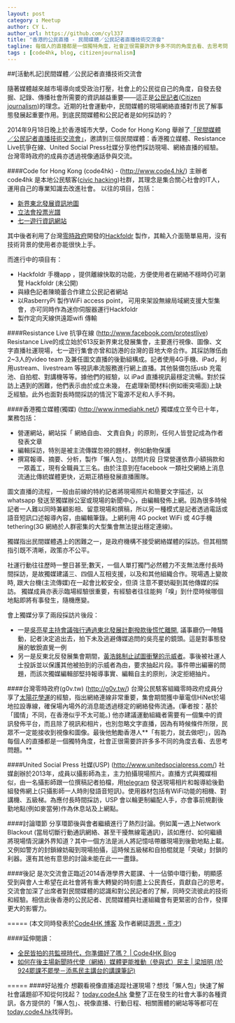 ```yaml
---
layout: post
category : Meetup
author: CY L.
author_url: https://github.com/cyl337
title: "香港的公民直播 - 民間媒體／公民記者直播技術交流會"
tagline: 每個人的直播都是一個獨特角度，社會正很需要許許多多不同的角度去看、去思考問題。
tags : [code4hk, blog, citizenjournalism]
---
```


##[活動札記]民間媒體／公民記者直播技術交流會

隨著媒體越來越市場導向或受政治打壓，社會上的公民從自己的角度，自發去發掘、記錄、傳播社會所需要的資訊越益重要——這正是[公民記者](http://zh.wikipedia.org/wiki/%E6%B0%91%E9%96%93%E8%A8%98%E8%80%85)([Citizen journalism](http://en.wikipedia.org/wiki/Citizen_journalism))的理念。近期的社會運動中，民間媒體的現場網絡直播對市民了解事態發展起重要作用。到底民間媒體和公民記者是如何採訪的？

2014年9月18日晚上於香港城市大學，Code for Hong Kong 舉辦了[「民間媒體 ／公民記者直播技術交流會」](https://www.facebook.com/events/344642262369249/)，邀請到三個民間媒體：香港獨立媒體、Resistance Live抗爭在線、United Social Press社媒分享他們採訪現場、網絡直播的經驗。台灣零時政府的成員亦透過視像通話參與交流。

####Code for Hong Kong (code4hk) - (http://www.code4.hk/)
主辦者code4hk 是本地公民駭客([civic hacking](http://www.codeforamerica.org/blog/2013/06/07/defining-civic-hacking/))社群，其理念是集合關心社會的IT人，運用自己的專業知識去改進社會。 以往的項目，包括：
- [新界東北發展資訊地圖](http://northeast.code4.hk/) 
- [立法會投票光譜](http://blog.code4.hk/open%20data/2014/04/26/legco-votes-analysis/) 
- [七一遊行資訊網站](http://hackfoldr.org/71/) 

其中後者利用了台灣[零時政府](http://g0v.tw/)開發的[Hackfoldr](http://hackfoldr.org/) 製作，其輸入介面簡單易用，沒有技術背景的使用者亦能很快上手。

而進行中的項目有：
- Hackfoldr 手機app ，提供離線快取的功能，方便使用者在網絡不穩時仍可瀏覽 Hackfoldr (未公開)
- 與綠色記者陳曉蕾合作建立公民記者網站
- 以RasberryPi 製作WiFi access point， 可用來架設無線局域網支援大型集會，亦可同時作為迷你伺服器運行Hackfoldr 
- 製作定向天線供遠距wifi 傳輸

####Resistance Live 抗爭在線 (http://www.facebook.com/protestlive)
Resistance Live的成立始於613反新界東北發展集會，主要進行視像、圖像、文字直播社運現場，七一遊行集會亦曾和訪港的台灣的音地大帝合作。其採訪隊伍由2~3人的video team 及兼任圖文直播的後勤組構成。記者使用4G手機、iPad，利用ustream、livestream 等視訊串流服務進行網上直播。其他裝備包括usb 充電池、自拍棍、對講機等等。據他們的經驗，以 iPad 直播視訊最穩定流暢。對於採訪上遇到的困難，他們表示由於成立未幾， 在處理新聞材料(例如衝突場面)上缺乏經驗。此外也面對長時間採訪的情況下電源不足和人手不夠。

####香港獨立媒體(獨媒) (http://www.inmediahk.net/)
獨媒成立至今已十年，業務包括：
- 營運網站，網站採「 網絡自由、 文責自負」的原則，任何人皆登記成為作者發表文章
- 編輯採訪，特別是被主流傳媒忽視的題材，例如動物保護
- 撰寫報導、摘要、分析，製作「懶人包」、訪問片段
日常營運依靠小額捐款和一眾義工，現有全職員工三名。由於注意到在facebook 一類社交網絡上消息流通比傳統媒體更快，近期正積極發展直播團隊。

圖文直播的流程，一般由前線的特約記者將現場照片和簡要文字描述，以whatsapp 發送至獨媒辦公室或現場的新聞中心，由編輯發佈上網。因為很多時候記者一人難以同時兼顧影相、留意現場和撰稿，所以另一種模式是記者透過電話或語音短訊口述報導內容，由編輯筆錄。上網利用 4G pocket WiFi 或 4G手機tethering(3G 網絡於人群密集的大型集會無法提出穩定連線)。

獨媒指出民間媒體遇上的困難之一，是政府機構不接受網絡媒體的採訪。但其相關指引既不清晰，政策亦不公平。

社運行動往往歷時一整日甚至;數天，一個人單打獨鬥必然體力不支無法應付長時間採訪，是故獨媒建議三、四個人互相支援，以及和其他組織合作。現場遇上變故時, 跟大台機(主流傳媒)在一起會比較安全，但須 注意不要妨礙到其他傳媒的採訪。 獨媒成員亦表示臨場經驗很重要，有經驗者往往能夠「嗅」到什麼時候哪個地點即將有事發生，隨機應變。

會上獨媒分享了兩段採訪片後段：
- 一是[吳亮星主持會議強行通過東北發展計劃撥款後慌忙離開](http://youtu.be/FCHLMaae618), 議事廳仍一陣騷動，記者決定追出去，拍下未及逃避傳媒追問的吳亮星的鏡頭。這是對事態發展的敏銳直覺一例
- 另一是反東北反發展集會期間，[黃浩銘制止試圖衝擊的示威者](http://youtu.be/Uj0rpSMn0p8)。事後被社運人士投訴並以保護其他被拍到的示威者為由，要求抽起片段。事件帶出編審的問題，而該次獨媒編輯部堅持報導事實、編輯自主的原則，決定拒絕抽片。

####台灣零時政府(g0v.tw) (http://g0v.tw/)
台灣公民駭客組織零時政府成員分享了[太陽花學運](http://zh.wikipedia.org/wiki/%E5%A4%AA%E9%99%BD%E8%8A%B1%E5%AD%B8%E9%81%8B)的經驗，指出網絡連線非常重要，集會期間獲中華電信HiNet於場地拉設專線，確保場內場外的消息能透過穩定的網絡發佈流通。(筆者按：基於「國情」不同，在香港似乎不太可能。) 他亦建議運動組織者需要有一個集中的資訊發佈平台，而且除了視訊和相片，也別忽略文字直播，因為有時候條件所限，民眾不一定能接收到視像和圖像。最後他勉勵香港人**「有能力，就去做吧!」，因為每個人的直播都是一個獨特角度，社會正很需要許許多多不同的角度去看、去思考問題。**

####United Social Press 社媒(USP) (http://www.unitedsocialpress.com/)
社媒創辦於2013年，成員以攝影師為主，主力拍攝現場照片。直播方式與獨媒相似，由一名攝影師跟一位撰稿記者拍檔，用[telegram](http://telegram.org/) 發送現場相片和報導給後勤組發佈網上(只攝影師一人時則發語音短訊)。使用器材包括有WiFi功能的相機、對講機、五級梯。為應付長時間採訪，USP 會以輪更制編配人手，亦會事前規劃後勤地點(例如麥當勞)作為休息站及上網點。

####討論環節
分享環節後與會者繼續進行了熱烈討論。例如萬一遇上Network Blackout (當局切斷行動通訊網絡、甚至干擾無線電通訊)，該如應付、如何繼續將現場情況讓外界知道？其中一個方法是派人將記憶咭帶離現場到後勤地點上載。又例如警方的封鎖線妨礙到現場拍攝，這時候五級梯和自拍棍就是「突破」封鎖的利器。還有其他有意思的討論未能在此一一盡錄。

####後記
是次交流會正臨近2014香港學界大罷課、十一佔領中環行動，明顯感受到與會人士希望在此社會將有重大轉變的時刻盡上公民責任，貢獻自己的思考。交流會加深了出席者對民間媒體的認識和對公民記者的了解，同時交流彼此的技術和經驗。相信此後香港的公民記者、民間媒體與社運組織會有更緊密的合作，發揮更大的影響力。

=====
(本文同時發表於[Code4HK 博客](http://blog.code4.hk/) 及作者網誌[游思・歪才](http://cyl-notes.blogspot.hk/2014/09/blog-post-citizen-journalists-meetup-writeup.html))

####延伸閱讀：
- [全民皆拍的共監視時代，你準備好了嗎？ | Code4HK Blog](http://blog.code4.hk/technology%20in%20society/2014/09/16/age-of-coveillance/)
- [如何在後主場新聞時代使（網絡）媒體更能推動（參與式）民主 | 梁旭明 (於924罷課不罷學－添馬民主講台的講課筆記)](http://teachersupportstudentstrike.sayit.mysociety.org/speech/601592)

=====
####好站推介
想觀看視像直播追蹤社運現場？想找「懶人包」快速了解社會議題卻不知從何找起？
[today.code4.hk](http://today.code4.hk/) 彙整了正在發生的社會大事的各種資訊，各方提供的「懶人包」、視像直播、行動日程、相關團體的網站等等都可在[today.code4.hk](http://today.code4.hk/)找得到。
